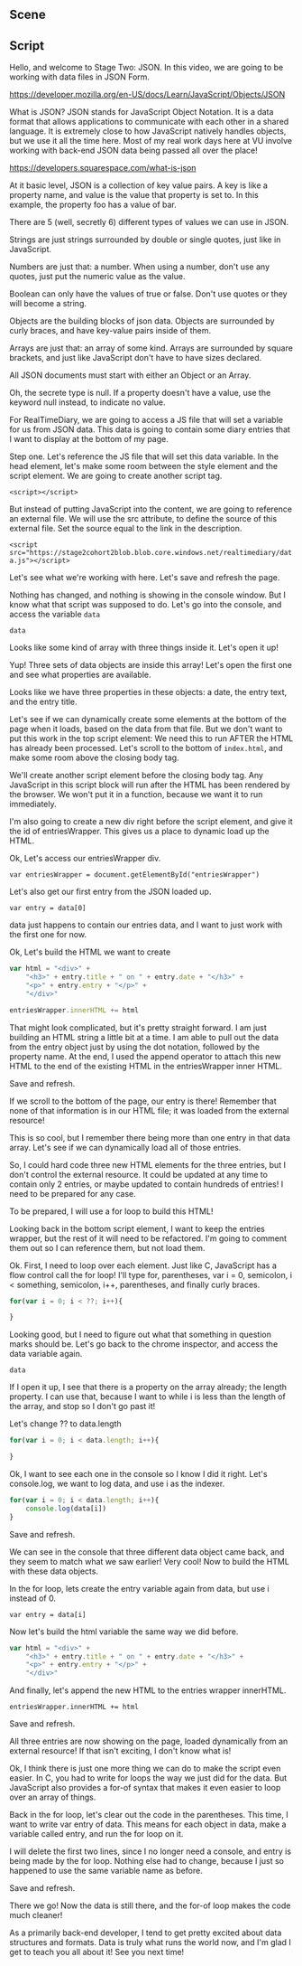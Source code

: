 ## Scene

## Script

Hello, and welcome to Stage Two: JSON. In this video, we are going to be working with data files in JSON Form.

https://developer.mozilla.org/en-US/docs/Learn/JavaScript/Objects/JSON

What is JSON? JSON stands for JavaScript Object Notation. It is a data format that allows applications to communicate with each other in a shared language. It is extremely close to how JavaScript natively handles objects, but we use it all the time here. Most of my real work days here at VU involve working with back-end JSON data being passed all over the place!

https://developers.squarespace.com/what-is-json

At it basic level, JSON is a collection of key value pairs. A key is like a property name, and value is the value that property is set to. In this example, the property foo has a value of bar.

There are 5 (well, secretly 6) different types of values we can use in JSON.

Strings are just strings surrounded by double or single quotes, just like in JavaScript.

Numbers are just that: a number. When using a number, don't use any quotes, just put the numeric value as the value.

Boolean can only have the values of true or false. Don't use quotes or they will become a string.

Objects are the building blocks of json data. Objects are surrounded by curly braces, and have key-value pairs inside of them.

Arrays are just that: an array of some kind. Arrays are surrounded by square brackets, and just like JavaScript don't have to have sizes declared.

All JSON documents must start with either an Object or an Array.

Oh, the secrete type is null. If a property doesn't have a value, use the keyword null instead, to indicate no value.

For RealTimeDiary, we are going to access a JS file that will set a variable for us from JSON data. This data is going to contain some diary entries that I want to display at the bottom of my page.

Step one. Let's reference the JS file that will set this data variable. In the head element, let's make some room between the style element and the script element. We are going to create another script tag.

`<script></script>`

But instead of putting JavaScript into the content, we are going to reference an external file. We will use the src attribute, to define the source of this external file. Set the source equal to the link in the description.

`<script src="https://stage2cohort2blob.blob.core.windows.net/realtimediary/data.js"></script>`

Let's see what we're working with here. Let's save and refresh the page.

Nothing has changed, and nothing is showing in the console window. But I know what that script was supposed to do. Let's go into the console, and access the variable `data`

`data`

Looks like some kind of array with three things inside it. Let's open it up!

Yup! Three sets of data objects are inside this array! Let's open the first one and see what properties are available.

Looks like we have three properties in these objects: a date, the entry text, and the entry title.

Let's see if we can dynamically create some elements at the bottom of the page when it loads, based on the data from that file. But we don't want to put this work in the top script element: We need this to run AFTER the HTML has already been processed. Let's scroll to the bottom of `index.html`, and make some room above the closing body tag.

We'll create another script element before the closing body tag. Any JavaScript in this script block will run after the HTML has been rendered by the browser. We won't put it in a function, because we want it to run immediately.

I'm also going to create a new div right before the script element, and give it the id of entriesWrapper. This gives us a place to dynamic load up the HTML.

Ok, Let's access our entriesWrapper div.

`var entriesWrapper = document.getElementById("entriesWrapper")`

Let's also get our first entry from the JSON loaded up.

`var entry = data[0]`

data just happens to contain our entries data, and I want to just work with the first one for now.

Ok, Let's build the HTML we want to create

```js
var html = "<div>" +
    "<h3>" + entry.title + " on " + entry.date + "</h3>" +
    "<p>" + entry.entry + "</p>" +
    "</div>"

entriesWrapper.innerHTML += html
```

That might look complicated, but it's pretty straight forward. I am just building an HTML string a little bit at a time. I am able to pull out the data from the entry object just by using the dot notation, followed by the property name. At the end, I used the append operator to attach this new HTML to the end of the existing HTML in the entriesWrapper inner HTML.

Save and refresh.

If we scroll to the bottom of the page, our entry is there! Remember that none of that information is in our HTML file; it was loaded from the external resource!

This is so cool, but I remember there being more than one entry in that data array. Let's see if we can dynamically load all of those entries.

So, I could hard code three new HTML elements for the three entries, but I don't control the external resource. It could be updated at any time to contain only 2 entries, or maybe updated to contain hundreds of entries! I need to be prepared for any case. 

To be prepared, I will use a for loop to build this HTML!

Looking back in the bottom script element, I want to keep the entries wrapper, but the rest of it will need to be refactored. I'm going to comment them out so I can reference them, but not load them.

Ok. First, I need to loop over each element. Just like C, JavaScript has a flow control call the for loop! I'll type for, parentheses, var i = 0, semicolon, i < something, semicolon, i++, parentheses, and finally curly braces.

```js
for(var i = 0; i < ??; i++){

}
```

Looking good, but I need to figure out what that something in question marks should be. Let's go back to the chrome inspector, and access the data variable again.

`data`

If I open it up, I see that there is a property on the array already; the length property. I can use that, because I want to while i is less than the length of the array, and stop so I don't go past it!

Let's change ?? to data.length

```js
for(var i = 0; i < data.length; i++){

}
```

Ok, I want to see each one in the console so I know I did it right. Let's console.log, we want to log data, and use i as the indexer.

```js
for(var i = 0; i < data.length; i++){
    console.log(data[i])
}
```

Save and refresh.

We can see in the console that three different data object came back, and they seem to match what we saw earlier! Very cool! Now to build the HTML with these data objects.

In the for loop, lets create the entry variable again from data, but use i instead of 0.

`var entry = data[i]`

Now let's build the html variable the same way we did before.

```js
var html = "<div>" +
    "<h3>" + entry.title + " on " + entry.date + "</h3>" +
    "<p>" + entry.entry + "</p>" +
    "</div>"
```

And finally, let's append the new HTML to the entries wrapper innerHTML.

`entriesWrapper.innerHTML += html`

Save and refresh.

All three entries are now showing on the page, loaded dynamically from an external resource! If that isn't exciting, I don't know what is!

Ok, I think there is just one more thing we can do to make the script even easier. In C, you had to write for loops the way we just did for the data. But JavaScript also provides a for-of syntax that makes it even easier to loop over an array of things.

Back in the for loop, let's clear out the code in the parentheses. This time, I want to write var entry of data. This means for each object in data, make a variable called entry, and run the for loop on it.

I will delete the first two lines, since I no longer need a console, and entry is being made by the for loop. Nothing else had to change, because I just so happened to use the same variable name as before.

Save and refresh.

There we go! Now the data is still there, and the for-of loop makes the code much cleaner!

As a primarily back-end developer, I tend to get pretty excited about data structures and formats. Data is truly what runs the world now, and I'm glad I get to teach you all about it! See you next time!